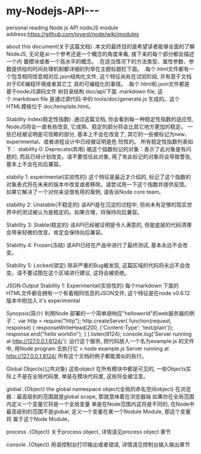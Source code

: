 my-Nodejs-API---
================

personal reading Node.js API
nodeJS module address:https://github.com/joyent/node/wiki/modules

about this document(关于这篇文档)
   .本文的最终目的是希望读者能够全面的了解NodeJS, 无论是从一个参考还是一个概念的角度来看, 接下来的每个部分都会描述一个内
   置模块或者一个高水平的概念。
   .在适当情况下的方法类型、属性参数、参数提供给的时间处理机制都详细的列举在主题标题栏下面。
   .每个.html文件都有一个包含相同信息相对应.json结构化文件, 这个特征尚处在试验阶段, 并有意于文档对于IDE编程环境或者其它工
   具的可编程化的事情。
   .每个.html和.json文件都是基于nodeJS源码文件 树目录结构 doc/api/下面 .markdown file, 这个.markdown file 是通过源代码
   中的 tools/doc/generate.js 生成的。这个HTML模板位于 doc/template.html。

Stability index(稳定性指数)
   .通过这篇文档, 你会看到每一种稳定性指数的适应性, NodeJS将会一直有些改变, 它成熟、稳定的部分将会比其它地方更加的稳定。
   一些已经被证明是可信赖的部分, 基本上不会在改变了, 其它的一些被标记为new、experimental、或者进程设计中已经被证明是危
   险性的。
   所有稳定性指数列表如下：
   stability 0: Deprecate(弃用)
       被这个指数标记的对象：表示了此对象是有问题的, 而且已经计划改变。请不要信任此对象, 用了有此标记的对象将会导致警告,
       基本上不会在向后兼容。
   
   stabiliy 1: experimental(实验性的)
       这个特征是最近才介绍的, 标记了这个指数的对象表式将在未来的版本中改变或者移除。请尝试用一下这个指数并提供反馈。
       如果它解决了一个对你来说很有用的案例, 请告诉Node core team。
       
   stabiltiy 2: Unstable(不稳定的)
       该API是在沉淀的过程中, 但尚未有足够的现实世界中的测试被认为是稳定的。如果合理，将保持向后兼容。
   
   Stability 3: Stable(稳定的)
       该API已经被证明是令人满意的, 但是底层的代码清理会带来轻微的改变。肯定会保持向后兼容。
       
   Stabiltiy 4: Frozen(冻结)
       该API已经在产品中进行了最终测试, 基本永远不会改变。
   
   Stability 5: Locked(锁定)
       除非严重的Bug被发现, 这篇区域的代码将永远不会改变。请不要试图在这个区域进行建议, 这将会被拒绝。

JSON Output
   Stability 1: Experimental(实验性的)
       每个markdown 下面的 HTML文件都会拥有一个有着相同信息的JSON文件, 
       这个特征是在node v0.6.12版本中刚加入 it's experimental
      
Synopsis(简介)
   利用Node 部署的一个简单胡响应"helloworld"的web服务器的例子：
       var http = require("http");
       http.createServer(
         function(request, response) {
           responseWriteHead(200, {'Content-Type': 'text/plain'});
           response.end("hello world\n");
         }
       ).listen(8124);
       console.log('Server running at http://127.0.0.1:8124/');
   运行这个服务, 把代码放入一个名为example.js 的文件中, 用Node program 去执行它
     > node example.js
     Server running at http://127.0.0.1:8124/
   所有这个文档的例子都能类似的执行。

Global Objects(公共对象)
   这些object 在所有模块中都是可见的, 一些Objects实际上不是在全局代码里, 单是在模块代码里, 这些将会被注意。

global
    .{Object} the global namespace object(全局的命名空间object)
    在浏览器：最高级别的范围就是global scope, 那就意味着在浏览器端 如果你在全局范围内定义一个变量它将是一个全局变量
    单是在Node范围内这将是不同的, 在Node中最高级别的范围不是global; 定义一个变量在某一个Nodule Module, 那这个变量将
    属于这个Node Module。

process
    .{Object} 关于process object, 详情请见process object 章节
    
console
    .{Object} 用语控制台打印输出或者错误, 详情请见控制台输入输出章节




       
